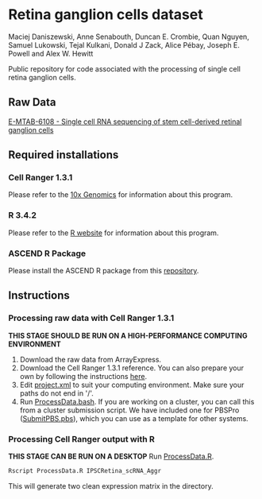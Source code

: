 # Retina ganglion cells dataset
Maciej Daniszewski, Anne Senabouth, Duncan E. Crombie, Quan Nguyen, Samuel Lukowski, Tejal Kulkani,  Donald J Zack,  Alice Pébay, Joseph E. Powell and Alex W. Hewitt

Public repository for code associated with the processing of single cell retina ganglion cells.

## Raw Data
[E-MTAB-6108 - Single cell RNA sequencing of stem cell-derived retinal ganglion cells](https://www.ebi.ac.uk/arrayexpress/experiments/E-MTAB-6108/files/)

## Required installations
### Cell Ranger 1.3.1
Please refer to the [10x Genomics](https://support.10xgenomics.com/single-cell-gene-expression/software/downloads/1.3/) for information about this program.

### R 3.4.2
Please refer to the [R website](https://www.r-project.org/) for information about this program.

### ASCEND R Package
Please install the ASCEND R package from this [repository](https://github.com/IMB-Computational-Genomics-Lab/ASCEND).

## Instructions
### Processing raw data with Cell Ranger 1.3.1
**THIS STAGE SHOULD BE RUN ON A HIGH-PERFORMANCE COMPUTING ENVIRONMENT**
1. Download the raw data from ArrayExpress.
2. Download the Cell Ranger 1.3.1 reference. You can also prepare your own by following the instructions [here](https://support.10xgenomics.com/single-cell-gene-expression/software/pipelines/latest/advanced/references).
3. Edit [project.xml](project.xml) to suit your computing environment. Make sure your paths do not end in '/'.
4. Run [ProcessData.bash](ProcessData.bash). If you are working on a cluster, you can call this from a cluster submission script. We have included one for PBSPro ([SubmitPBS.pbs](SubmitPBS.pbs)), which you can use as a template for other systems.

### Processing Cell Ranger output with R
**THIS STAGE CAN BE RUN ON A DESKTOP**
Run [ProcessData.R](ProcessData.R).

```bash
Rscript ProcessData.R IPSCRetina_scRNA_Aggr
```

This will generate two clean expression matrix in the directory.
